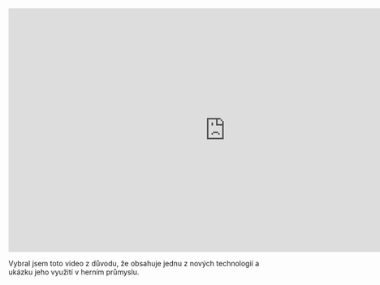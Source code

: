 <iframe width="854" height="480" src="https://www.youtube.com/embed/GiDBp6OnsKY" frameborder="0" allowfullscreen></iframe>

<p>Vybral jsem toto video z důvodu, že obsahuje jednu z nových technologií a ukázku jeho využití v herním průmyslu.</p>

